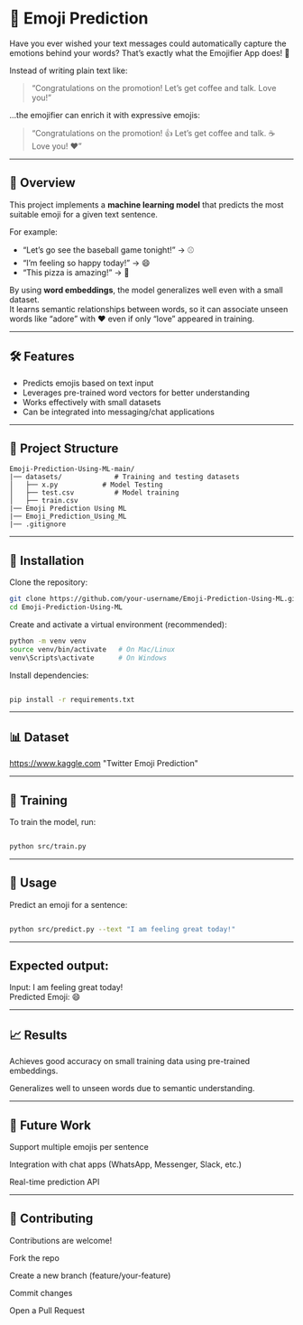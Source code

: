 # 🌟 Emoji Prediction

Have you ever wished your text messages could automatically capture the emotions behind your words? That’s exactly what the Emojifier App does! 🎉

Instead of writing plain text like:

> “Congratulations on the promotion! Let’s get coffee and talk. Love you!”

…the emojifier can enrich it with expressive emojis:

> “Congratulations on the promotion! 👍 Let’s get coffee and talk. ☕ Love you! ❤️”

---

## 📖 Overview

This project implements a **machine learning model** that predicts the most suitable emoji for a given text sentence.

For example:

- “Let’s go see the baseball game tonight!” → ⚾  
- “I’m feeling so happy today!” → 😄  
- “This pizza is amazing!” → 🍕

By using **word embeddings**, the model generalizes well even with a small dataset.  
It learns semantic relationships between words, so it can associate unseen words like “adore” with ❤️ even if only “love” appeared in training.

---

## 🛠️ Features
- Predicts emojis based on text input  
- Leverages pre-trained word vectors for better understanding  
- Works effectively with small datasets  
- Can be integrated into messaging/chat applications  

---

## 📂 Project Structure
```text
Emoji-Prediction-Using-ML-main/
|── datasets/             # Training and testing datasets
│   ├── x.py           # Model Testing
│   ├── test.csv          # Model training
│   ├── train.csv
|── Emoji Prediction Using ML
|── Emoji_Prediction_Using_ML
|── .gitignore
```
---

## 🚀 Installation
Clone the repository:
```bash
git clone https://github.com/your-username/Emoji-Prediction-Using-ML.git
cd Emoji-Prediction-Using-ML
```
Create and activate a virtual environment (recommended):

```bash
python -m venv venv
source venv/bin/activate   # On Mac/Linux
venv\Scripts\activate      # On Windows
```
Install dependencies:

```bash

pip install -r requirements.txt
```
---
## 📊 Dataset
https://www.kaggle.com
"Twitter Emoji Prediction"

---
## 🧠 Training
To train the model, run:

```bash

python src/train.py
```
---
## 🎯 Usage
Predict an emoji for a sentence:

```bash

python src/predict.py --text "I am feeling great today!"
```
---
## Expected output:

Input: I am feeling great today!  
Predicted Emoji: 😄

---
## 📈 Results
Achieves good accuracy on small training data using pre-trained embeddings.

Generalizes well to unseen words due to semantic understanding.

---

## 🔮 Future Work
Support multiple emojis per sentence

Integration with chat apps (WhatsApp, Messenger, Slack, etc.)

Real-time prediction API

---

## 🤝 Contributing
Contributions are welcome!

Fork the repo

Create a new branch (feature/your-feature)

Commit changes

Open a Pull Request

